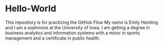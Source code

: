# Hello-World
This repository is for practicing the GitHub Flow
My name is Emily Hamling and I am a sophmore at the University of Iowa. I am getting a degree in business analytics and information systems with a minor in sports management and a certificate in public health.

